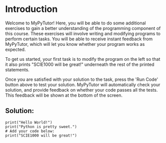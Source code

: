 # Introduction
Welcome to MyPyTutor! Here, you will be able to do some additional exercises to gain a better understanding of the programming component of this course. These exercises will involve writing and modifying programs to perform certain tasks. You will be able to receive instant feedback from MyPyTutor, which will let you know whether your program works as expected.

To get us started, your first task is to modify the program on the left so that it also prints "SCIE1000 will be great!" underneath the rest of the printed statements.

Once you are satisfied with your solution to the task, press the 'Run Code' button above to test your solution. MyPyTutor will automatically check your solution, and provide feedback on whether your code passes all the tests. This feedback will be shown at the bottom of the screen.

## Solution:
```
print("Hello World!")
print("Python is pretty sweet.")
# Add your code below:
print("SCIE1000 will be great!")
```